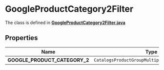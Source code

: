 

# GoogleProductCategory2Filter

The class is defined in **[GoogleProductCategory2Filter.java](../../src/main/java/org/openapitools/model/GoogleProductCategory2Filter.java)**

## Properties

Name | Type | Description | Notes
------------ | ------------- | ------------- | -------------
**GOOGLE_PRODUCT_CATEGORY_2** | `CatalogsProductGroupMultipleStringListCriteria` |  | 



